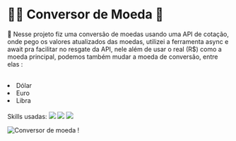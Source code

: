 <h1>🫰🏻 Conversor de Moeda 🤑</h1>
<p>🚀 Nesse projeto fiz uma conversão de moedas usando uma API de cotação, onde pego os valores atualizados das moedas, utilizei a ferramenta async e await pra facilitar no resgate da API, 
  nele além de usar o real (R$) como a moeda principal, podemos também mudar
a moeda de conversão, entre elas :</p>
<br>
<li>Dólar</li>
<li>Euro</li>
<li>Libra</li>
<br>
Skills usadas:
<img src="https://img.shields.io/badge/HTML5-E34F26?style=for-the-badge&logo=html5&logoColor=white"/>
<img src="https://img.shields.io/badge/CSS3-1572B6?style=for-the-badge&logo=css3&logoColor=white"/>
<img src="https://img.shields.io/badge/JavaScript-323330?style=for-the-badge&logo=javascript&logoColor=F7DF1E"/>
<br>

![Conversor de moeda !](https://github.com/BrendonOlivier/Conversor-de-Moeda/assets/158518246/c0605050-f970-4c82-af5d-f1a2b1f43f75)

